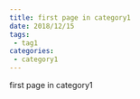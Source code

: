 ```yaml
---
title: first page in category1
date: 2018/12/15
tags:
 - tag1
categories:
 - category1
---
```


first page in category1